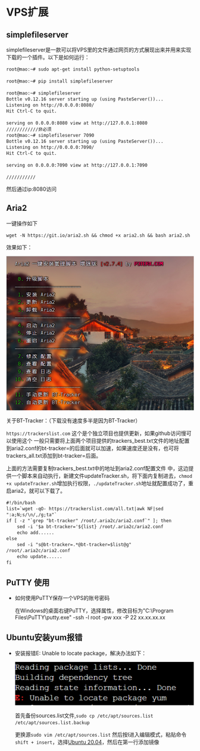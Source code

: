 # VPS扩展

## simplefileserver

simplefileserver是一款可以将VPS里的文件通过网页的方式展现出来并用来实现下载的一个插件。以下是如何运行：

```shell
root@mao:~# sudo apt-get install python-setuptools

root@mao:~# pip install simplefileserver

root@mao:~# simplefileserver
Bottle v0.12.16 server starting up (using PasteServer())...
Listening on http://0.0.0.0:8080/
Hit Ctrl-C to quit.

serving on 0.0.0.0:8080 view at http://127.0.0.1:8080
////////////非必须
root@mao:~# simplefileserver 7090
Bottle v0.12.16 server starting up (using PasteServer())...
Listening on http://0.0.0.0:7090/
Hit Ctrl-C to quit.

serving on 0.0.0.0:7090 view at http://127.0.0.1:7090

///////////
```

然后通过ip:8080访问

## Aria2

一键操作如下

```shell
wget -N https://git.io/aria2.sh && chmod +x aria2.sh && bash aria2.sh
```

效果如下：

![](/img/Aria2-1.png)

关于BT-Tracker：（下载没有速度多半是因为BT-Tracker）

`https://trackerslist.com` 这个是个独立项目也提供更新，如果github访问慢可以使用这个
一般只需要将上面两个项目提供的trackers_best.txt文件的地址配置到aria2.conf的bt-tracker=的后面就可以加速，如果速度还是没有，也可将trackers_all.txt添加到bt-tracker=后面。

上面的方法需要复制trackers_best.txt中的地址到aria2.conf配置文件 中，这边提供一个脚本来自动执行，新建文件updateTracker.sh，将下面内复制进去，`chmod +x updateTracker.sh`增加执行权限，`./updateTracker.sh`地址就配置成功了，重启aria2，就可以下载了。

```shell
#!/bin/bash
list=`wget -qO- https://trackerslist.com/all.txt|awk NF|sed ":a;N;s/\n/,/g;ta"`
if [ -z "`grep "bt-tracker" /root/.aria2c/aria2.conf`" ]; then
    sed -i '$a bt-tracker='${list} /root/.aria2c/aria2.conf
    echo add......
else
    sed -i "s@bt-tracker=.*@bt-tracker=$list@g" /root/.aria2c/aria2.conf
    echo update......
fi
```

## PuTTY 使用

* 如何使用PuTTY保存一个VPS的账号密码

  在Windows的桌面右键PuTTY，选择属性，修改目标为"C:\Program Files\PuTTY\putty.exe" -ssh -l root -pw xxx -P 22 xx.xx.xx.xx









## Ubuntu安装yum报错

* 安装报错E: Unable to locate package，解决办法如下：

  ![](/img/yum-1.png)

  首先备份sources.list文件,`sudo cp /etc/apt/sources.list /etc/apt/sources.list.backup`

  更换源`sudo vim /etc/apt/sources.list` 然后按I进入编辑模式，粘贴命令`shift + insert`，选择[Ubuntu 20.04](https://mirrors.tuna.tsinghua.edu.cn/help/ubuntu/)，然后在第一行添加镜像
